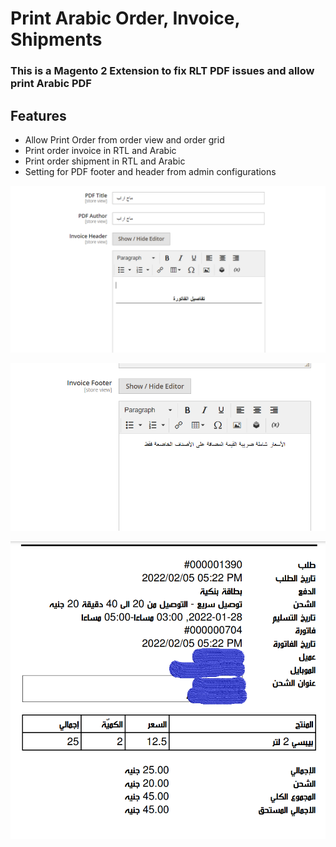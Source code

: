 # Print Arabic Order, Invoice, Shipments

### This is a Magento 2 Extension to fix RLT PDF issues and allow print Arabic PDF

## Features
- Allow Print Order from order view and order grid
- Print order invoice in RTL and Arabic
- Print order shipment  in RTL and Arabic
- Setting for PDF footer and header from admin configurations 

![Alt text](/images/S1.PNG?raw=true "Pdf Config")


![Alt text](/images/S2.PNG?raw=true "Pdf Footer")

![Alt text](/images/S3.png?raw=true "Pdf Footer")
